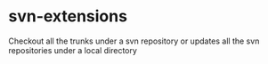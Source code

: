 svn-extensions
==============

Checkout all the trunks under a svn repository or updates all the svn repositories under a local directory
